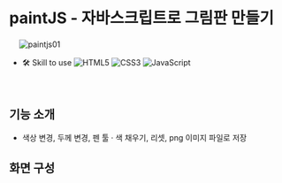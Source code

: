 # paintJS - 자바스크립트로 그림판 만들기

　
![paintjs01](https://user-images.githubusercontent.com/96227239/175447472-9ab4bda8-1842-4bd7-b15d-1e4d3cde7880.gif)


- 🛠 Skill to use ![HTML5](https://img.shields.io/badge/html5-%23E34F26.svg?style=for-the-badge&logo=html5&logoColor=white) ![CSS3](https://img.shields.io/badge/css3-%231572B6.svg?style=for-the-badge&logo=css3&logoColor=white) ![JavaScript](https://img.shields.io/badge/javascript-%23323330.svg?style=for-the-badge&logo=javascript&logoColor=%23F7DF1E)

　

## 기능 소개

- 색상 변경, 두께 변경, 펜 툴 · 색 채우기, 리셋, png 이미지 파일로 저장

## 화면 구성

